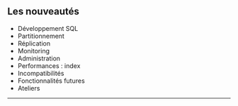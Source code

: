 ## Les nouveautés

<div class="slide-content">

  * Développement SQL 
  * Partitionnement 
  * Réplication
  * Monitoring
  * Administration
  * Performances : index
  * Incompatibilités
  * Fonctionnalités futures
  * Ateliers
</div>

<div class="notes">

</div>

----
